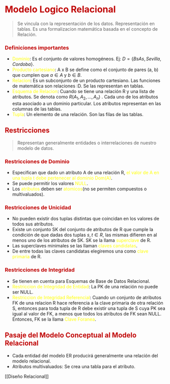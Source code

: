 # <span style="color:#c00000">Modelo Logico Relacional</span>

> Se vincula con la representación de los datos.
> Representación en tablas.
> Es una formalizacion matemática basada en el concepto de Relación.

### <span style="color:#c00000">Definiciones importantes</span> 
- <span style="color:#ffff00">Dominio</span>: Es el conjunto de valores homogéneos. Ej: $D = \{Bs As, Sevilla, Cordoba\}$.
- <span style="color:#ffff00">Producto cartesiano</span>: A x B se define como el conjunto de pares (a, b) que cumplen que $a \in A$ y $b \in B$.
- <span style="color:#ffff00">Relacion</span>: Es un subconjunto de un producto cartesiano. Las funciones de matemática son relaciones :D. Se las representan en tablas. 
- <span style="color:#ffff00">Esquema de Relacion</span>: Cuando se tiene una relación R y una lista de atributos. Se denota como $R(A_{1}, A_{2}, ..., A_{n})$ . Cada uno de los atributos esta asociado a un dominio particular. Los atributos representan en las columnas de las tablas.
- <span style="color:#ffff00">Tupla</span>: Un elemento de una relación. Son las filas de las tablas.


## <span style="color:#c00000">Restricciones</span> 
> Representan generalmente entidades o interrelaciones de nuestro modelo de datos.

### <span style="color:#c00000">Restricciones de Dominio</span> 
- Especifican que dado un atributo A de una relación R, <span style="color:#ffff00">el valor de A en una tupla t debe pertenecer al dominio Dom(A)</span>.
- Se puede permitir los valores <span style="color:#ffff00">NULL</span>.
- Los <span style="color:#ffff00">atributos</span> deben ser <span style="color:#ffff00">atomicos</span>(no se permiten compuestos o multivaluados).

### <span style="color:#c00000">Restricciones de Unicidad</span> 
- No pueden existir dos tuplas distintas que coincidan en los valores de todos sus atributos.
- Existe un conjunto SK del conjunto de atributos de R que cumple la condición de que dadas dos tuplas $s, t \in R$, las mismas difieren en al menos uno de los atributos de SK. SK se la llama <span style="color:#ffff00">superclave</span> de R.
- Las superclaves minimales se las llaman <span style="color:#ffff00">claves candidatas</span>.
- De entre todas las claves candidatas elegiremos una como <span style="color:#ffff00">clave primaria</span> de R.

### <span style="color:#c00000">Restricciones de Integridad</span> 
- Se tienen en cuenta para Esquemas de Base de Datos Relacional.
- <span style="color:#ffff00">Restriccion de Integridad de Entidad</span>: La PK de una relación no puede ser NULL.
- <span style="color:#ffff00">Restriccion de Integridad Referencial</span>: Cuando un conjunto de atributos FK de una relacion R hace referencia a la clave primaria de otra relación S, entonces para toda tupla de R debe existir una tupla de S cuya PK sea igual al valor de FK, a menos que todos los atributos de FK sean NULL. Entonces, FK se la llama <span style="color:#ffff00">Clave Foranea</span>.  


## <span style="color:#c00000">Pasaje del Modelo Conceptual al Modelo Relacional</span> 
- Cada entidad del modelo ER producirá generalmente una relación del modelo relacional.
- Atributos multivaluados: Se crea una tabla para el atributo.


[[Diseño Relacional]]